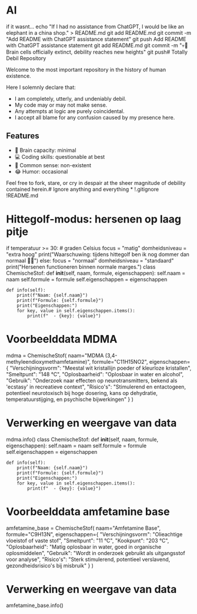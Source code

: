 # AI
if it wasnt...
echo "If I had no assistance from ChatGPT, I would be like an elephant in a china shop." > README.md
git add README.md
git commit -m "Add README with ChatGPT assistance statement"
git push
Add README with ChatGPT assistance statement
git add README.md
git commit -m "💀🤯 Brain cells officially extinct, debility reaches new heights"
git push# Totally Debil Repository

Welcome to the most important repository in the history of human existence.

Here I solemnly declare that:

- I am completely, utterly, and undeniably debil.
- My code may or may not make sense.
- Any attempts at logic are purely coincidental.
- I accept all blame for any confusion caused by my presence here.

## Features
- 🧠 Brain capacity: minimal
- 💻 Coding skills: questionable at best
- 🤯 Common sense: non-existent
- 😂 Humor: occasional

Feel free to fork, stare, or cry in despair at the sheer magnitude of debility contained herein.# Ignore anything and everything
*
!.gitignore
!README.md
# Hittegolf-modus: hersenen op laag pitje
if temperatuur >= 30:  # graden Celsius
    focus = "matig"
    domheidsniveau = "extra hoog"
    print("Waarschuwing: tijdens hittegolf ben ik nog dommer dan normaal 😵‍💫")
else:
    focus = "normaal"
    domheidsniveau = "standaard"
    print("Hersenen functioneren binnen normale marges.")
class ChemischeStof:
    def __init__(self, naam, formule, eigenschappen):
        self.naam = naam
        self.formule = formule
        self.eigenschappen = eigenschappen

    def info(self):
        print(f"Naam: {self.naam}")
        print(f"Formule: {self.formule}")
        print("Eigenschappen:")
        for key, value in self.eigenschappen.items():
            print(f"  - {key}: {value}")

# Voorbeelddata MDMA
mdma = ChemischeStof(
    naam="MDMA (3,4-methyleendioxymethamfetamine)",
    formule="C11H15NO2",
    eigenschappen={
        "Verschijningsvorm": "Meestal wit kristallijn poeder of kleurloze kristallen",
        "Smeltpunt": "148 °C",
        "Oplosbaarheid": "Oplosbaar in water en alcohol",
        "Gebruik": "Onderzoek naar effecten op neurotransmitters, bekend als 'ecstasy' in recreatieve context",
        "Risico's": "Stimulerend en entactogeen, potentieel neurotoxisch bij hoge dosering, kans op dehydratie, temperatuurstijging, en psychische bijwerkingen"
    }
)

# Verwerking en weergave van data
mdma.info()
class ChemischeStof:
    def __init__(self, naam, formule, eigenschappen):
        self.naam = naam
        self.formule = formule
        self.eigenschappen = eigenschappen

    def info(self):
        print(f"Naam: {self.naam}")
        print(f"Formule: {self.formule}")
        print("Eigenschappen:")
        for key, value in self.eigenschappen.items():
            print(f"  - {key}: {value}")

# Voorbeelddata amfetamine base
amfetamine_base = ChemischeStof(
    naam="Amfetamine Base",
    formule="C9H13N",
    eigenschappen={
        "Verschijningsvorm": "Olieachtige vloeistof of vaste stof",
        "Smeltpunt": "11 °C",
        "Kookpunt": "203 °C",
        "Oplosbaarheid": "Matig oplosbaar in water, goed in organische oplosmiddelen",
        "Gebruik": "Wordt in onderzoek gebruikt als uitgangsstof voor analyse",
        "Risico's": "Sterk stimulerend, potentieel verslavend, gezondheidsrisico's bij misbruik"
    }
)

# Verwerking en weergave van data
amfetamine_base.info()
